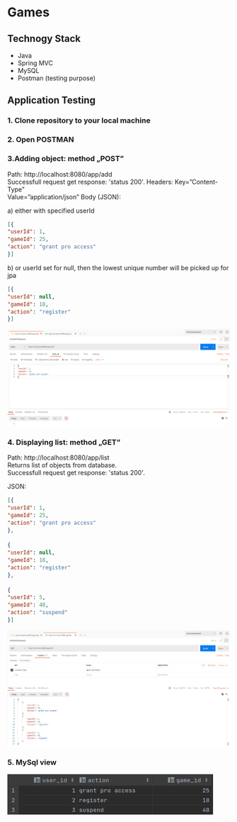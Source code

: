 # Games

## Technogy Stack
* Java
* Spring MVC
* MySQL
* Postman (testing purpose)


## Application Testing
### 1. Clone repository to your local machine
### 2. Open POSTMAN

### 3.Adding object: method „POST” 
Path: http://localhost:8080/app/add<br>
Successfull request get response: 'status 200'.
Headers: Key=”Content-Type”<br> Value=”application/json”
Body (JSON):

a) either with specified userId
````json
[{
"userId": 1,
"gameId": 25,
"action": "grant pro access"
}]
````
b) or userId set for null, then the lowest unique number will be picked up for jpa
````json
[{
"userId": null,
"gameId": 18,
"action": "register"
}]
````
![postman post](post.png)

### 4. Displaying list: method „GET” 
Path: http://localhost:8080/app/list<br>
Returns list of objects from database.<br>
Successfull request get response: 'status 200'.

JSON:
````json
[{
"userId": 1,
"gameId": 25,
"action": "grant pro access"
},

{
"userId": null,
"gameId": 18,
"action": "register"
},

{
"userId": 5,
"gameId": 48,
"action": "suspend"
}]
````
![postman get](get.png)

### 5. MySql view
![database](db.png)
